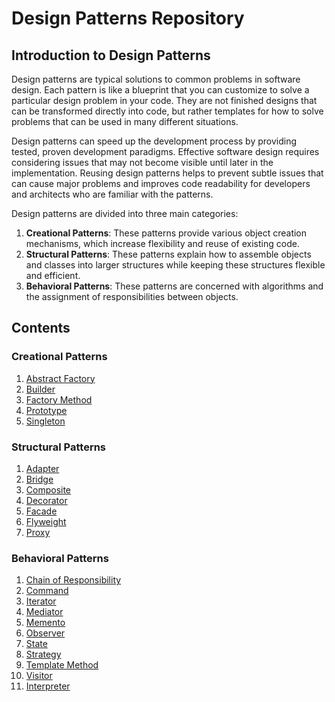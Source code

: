 
# Design Patterns Repository

## Introduction to Design Patterns

Design patterns are typical solutions to common problems in software design. Each pattern is like a blueprint that you can customize to solve a particular design problem in your code. They are not finished designs that can be transformed directly into code, but rather templates for how to solve problems that can be used in many different situations.

Design patterns can speed up the development process by providing tested, proven development paradigms. Effective software design requires considering issues that may not become visible until later in the implementation. Reusing design patterns helps to prevent subtle issues that can cause major problems and improves code readability for developers and architects who are familiar with the patterns.

Design patterns are divided into three main categories:

1. **Creational Patterns**: These patterns provide various object creation mechanisms, which increase flexibility and reuse of existing code.
2. **Structural Patterns**: These patterns explain how to assemble objects and classes into larger structures while keeping these structures flexible and efficient.
3. **Behavioral Patterns**: These patterns are concerned with algorithms and the assignment of responsibilities between objects.

## Contents

### Creational Patterns
1. [Abstract Factory](seniru-dilmith/java-design-patterns/blob/master/MarkDowns/creational/AbstractFactory.md)
2. [Builder](sandbox:/mnt/data/Builder.md)
3. [Factory Method](sandbox:/mnt/data/FactoryMethod.md)
4. [Prototype](sandbox:/mnt/data/Prototype.md)
5. [Singleton](sandbox:/mnt/data/Singleton.md)

### Structural Patterns
1. [Adapter](sandbox:/mnt/data/Adapter.md)
2. [Bridge](sandbox:/mnt/data/Bridge.md)
3. [Composite](sandbox:/mnt/data/Composite.md)
4. [Decorator](sandbox:/mnt/data/Decorator.md)
5. [Facade](sandbox:/mnt/data/Facade.md)
6. [Flyweight](sandbox:/mnt/data/Flyweight.md)
7. [Proxy](sandbox:/mnt/data/Proxy.md)

### Behavioral Patterns
1. [Chain of Responsibility](sandbox:/mnt/data/ChainOfResponsibility.md)
2. [Command](sandbox:/mnt/data/Command.md)
3. [Iterator](sandbox:/mnt/data/Iterator.md)
4. [Mediator](sandbox:/mnt/data/Mediator.md)
5. [Memento](sandbox:/mnt/data/Memento.md)
6. [Observer](sandbox:/mnt/data/Observer.md)
7. [State](sandbox:/mnt/data/State.md)
8. [Strategy](sandbox:/mnt/data/Strategy.md)
9. [Template Method](sandbox:/mnt/data/TemplateMethod.md)
10. [Visitor](sandbox:/mnt/data/Visitor.md)
11. [Interpreter](sandbox:/mnt/data/Interpreter.md)
